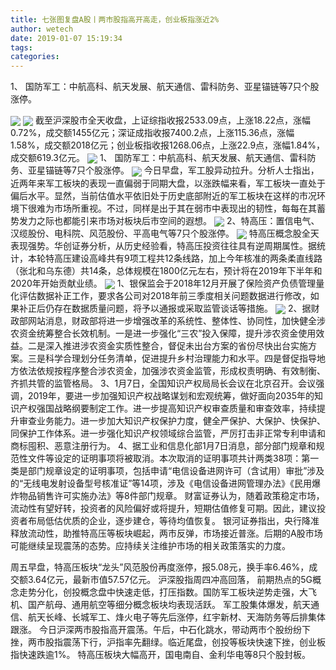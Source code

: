 ```yaml
---
title: 七张图复盘A股丨两市股指高开高走，创业板指涨近2%
author: wetech
date: 2019-01-07 15:19:34
tags: 
categories: 
---
```

1、 国防军工：中航高科、航天发展、航天通信、雷科防务、亚星锚链等7只个股涨停。
<!-- more -->
<img align="center" border="0" src="https://imgcdn.yicai.com/uppics/images/2019/01/2d378646d3fd8fa5dc0690966e94214e.jpg" />
<img align="center" border="0" src="https://imgcdn.yicai.com/uppics/images/2019/01/4b563c6a17756c7aabd01eba70feca82.jpg" />
截至沪深股市全天收盘，上证综指收报2533.09点，上涨18.22点，涨幅0.72%，成交额1455亿元；深证成指收报7400.2点，上涨115.36点，涨幅1.58%，成交额2018亿元；创业板指收报1268.06点，上涨22.9点，涨幅1.84%，成交额619.3亿元。
<img align="center" border="0" src="https://imgcdn.yicai.com/uppics/images/2019/01/7ce7f562d0c584abc26df0f2f0016b33.jpg" />
1、 国防军工：中航高科、航天发展、航天通信、雷科防务、亚星锚链等7只个股涨停。
<img align="center" border="0" src="https://imgcdn.yicai.com/uppics/images/2019/01/20dd4cd8c0081762bc78f3878fdb7cde.jpg" />
今日早盘，军工股异动拉升。分析人士指出，近两年来军工板块的表现一直偏弱于同期大盘，以涨跌幅来看，军工板块一直处于偏后水平。显然，当前估值水平依旧处于历史底部附近的军工板块在这样的市况环境下很难为市场所重视。不过，同样是出于其在弱市中表现出的韧性，每每在其蓄势发力之际也都能引来市场对板块后市空间的遐想。
<img align="center" border="0" src="https://imgcdn.yicai.com/uppics/images/2019/01/3b7b0e64ba61df78be5c2e4b73591e08.jpg" />
2、特高压：置信电气、汉缆股份、电科院、风范股份、平高电气等7只个股涨停。
<img align="center" border="0" src="https://imgcdn.yicai.com/uppics/images/2019/01/a462da8fe97dfd2c4296b28c7e10b1bf.jpg" />
特高压概念股全天表现强势。华创证券分析，从历史经验看，特高压投资往往具有逆周期属性。据统计，本轮特高压建设高峰共有9项工程共12条线路，加上今年核准的两条柔直线路（张北和乌东德）共14条，总体规模在1800亿元左右，预计将在2019年下半年和2020年开始贡献业绩。
<img align="center" border="0" src="https://imgcdn.yicai.com/uppics/images/2019/01/f362aede3c63542cbc0b4cd29d906a21.jpg" />
1、银保监会于2018年12月开展了保险资产负债管理量化评估数据补正工作，要求各公司对2018年前三季度相关问题数据进行修改，如果补正后仍存在数据质量问题，将予以通报或采取监管谈话等措施。
<img align="center" border="0" src="https://imgcdn.yicai.com/uppics/images/2019/01/ce42e2aee5be7923859e374af0642115.jpg" />
2、据财政部网站消息，财政部将进一步增强改革的系统性、整体性、协同性，加快健全涉农资金统筹整合长效机制。一是进一步强化“三农”投入保障，提升涉农资金使用效益。二是深入推进涉农资金实质性整合，督促未出台方案的省份尽快出台实施方案。三是科学合理划分任务清单，促进提升乡村治理能力和水平。四是督促指导地方依法依规按程序整合涉农资金，加强涉农资金监管，形成权责明确、有效制衡、齐抓共管的监管格局。
3、1月7日，全国知识产权局局长会议在北京召开。会议强调，2019年，要进一步加强知识产权战略谋划和宏观统筹，做好面向2035年的知识产权强国战略纲要制定工作。进一步提高知识产权审查质量和审查效率，持续提升审查业务能力。进一步加大知识产权保护力度，健全严保护、大保护、快保护、同保护工作体系。进一步强化知识产权领域综合监管，严厉打击非正常专利申请和商标囤积、恶意注册行为。
4、据工业和信息化部1月7日消息，部分部门规章和规范性文件等设定的证明事项将被取消。本次取消的证明事项共计两类38项：第一类是部门规章设定的证明事项，包括申请“电信设备进网许可（含试用）审批”涉及的“无线电发射设备型号核准证”等14项，涉及《电信设备进网管理办法》《民用爆炸物品销售许可实施办法》等8件部门规章。
财富证券认为，随着政策稳定市场，流动性有望好转，投资者的风险偏好或将提升，短期估值修复可期。因此，建议投资者布局低估优质的企业，逐步建仓，等待均值恢复。
银河证券指出，央行降准释放流动性，助推特高压等板块崛起，两市反弹，市场接近普涨。后期的A股市场可能继续呈现震荡的态势。应持续关注维护市场的相关政策落实的力度。
 
 
周五早盘，特高压板块“龙头”风范股份再度涨停，报5.08元，换手率6.46%，成交额3.64亿元，最新市值57.57亿元。
沪深股指周四冲高回落， 前期热点的5G概念走势分化，创投概念盘中快速走低，打压指数。国防军工板块逆势走强，大飞机、国产航母、通用航空等细分概念板块均表现活跃。
军工股集体爆发，航天通信、航天长峰、长城军工、烽火电子等先后涨停，红宇新材、天海防务等后排集体跟涨。
今日沪深两市股指高开震荡。午后，中石化跳水，带动两市个股纷纷下挫，两市股指震荡下行，沪指率先翻绿。临近尾盘，创投等板块快速下挫，创业板指快速跌逾1%。
特高压板块大幅高开，国电南自、金利华电等8只个股封板。
